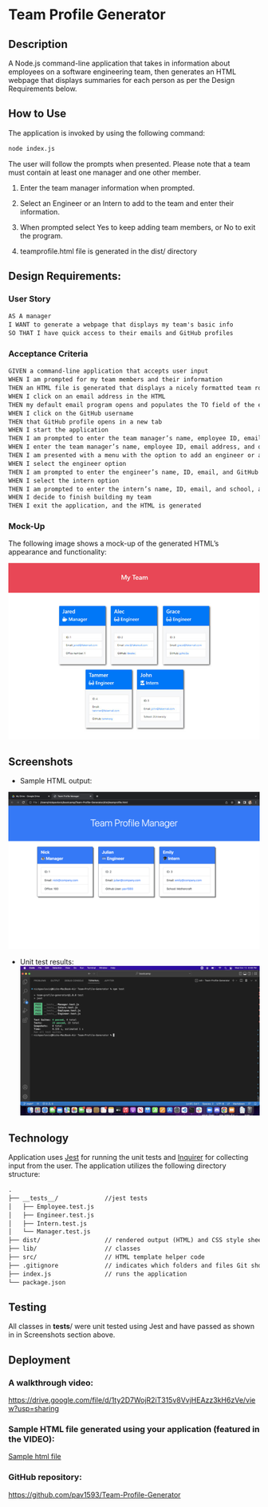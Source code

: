 # Team Profile Generator

## Description

A Node.js command-line application that takes in information about employees on a software engineering team, then generates an HTML webpage that displays summaries for each person as per the Design Requirements below.

## How to Use

The application is invoked by using the following command:

```bash
node index.js
```

The user will follow the prompts when presented. Please note that a team must contain at least one manager and one other member.

1. Enter the team manager information when prompted.

2. Select an Engineer or an Intern to add to the team and enter their information.

3. When prompted select Yes to keep adding team members, or No to exit the program.

4. teamprofile.html file is generated in the dist/ directory


## Design Requirements:

### User Story

```md
AS A manager
I WANT to generate a webpage that displays my team's basic info
SO THAT I have quick access to their emails and GitHub profiles
```

### Acceptance Criteria

```md
GIVEN a command-line application that accepts user input
WHEN I am prompted for my team members and their information
THEN an HTML file is generated that displays a nicely formatted team roster based on user input
WHEN I click on an email address in the HTML
THEN my default email program opens and populates the TO field of the email with the address
WHEN I click on the GitHub username
THEN that GitHub profile opens in a new tab
WHEN I start the application
THEN I am prompted to enter the team manager’s name, employee ID, email address, and office number
WHEN I enter the team manager’s name, employee ID, email address, and office number
THEN I am presented with a menu with the option to add an engineer or an intern or to finish building my team
WHEN I select the engineer option
THEN I am prompted to enter the engineer’s name, ID, email, and GitHub username, and I am taken back to the menu
WHEN I select the intern option
THEN I am prompted to enter the intern’s name, ID, email, and school, and I am taken back to the menu
WHEN I decide to finish building my team
THEN I exit the application, and the HTML is generated
```

### Mock-Up

The following image shows a mock-up of the generated HTML’s appearance and functionality:

![HTML webpage titled “My Team” features five boxes listing employee names, titles, and other key info.](./Assets/10-object-oriented-programming-homework-demo.png)


## Screenshots

* Sample HTML output:

![sample HTML output](./Assets/Team%20Profile%20sample%20HTML%20output.png)

* Unit test results:
![JEST test results](./Assets/Team%20Profile%20Generator%20JEST%20test%20results.png)

## Technology

Application uses [Jest](https://www.npmjs.com/package/jest) for running the unit tests and [Inquirer](https://www.npmjs.com/package/inquirer/v/8.2.4) for collecting input from the user. The application utilizes the following directory structure:

```md
.
├── __tests__/             //jest tests
│   ├── Employee.test.js
│   ├── Engineer.test.js
│   ├── Intern.test.js
│   └── Manager.test.js
├── dist/                  // rendered output (HTML) and CSS style sheet      
├── lib/                   // classes
├── src/                   // HTML template helper code 
├── .gitignore             // indicates which folders and files Git should ignore
├── index.js               // runs the application
└── package.json           
```

## Testing

All classes in __tests__/ were unit tested using Jest and have passed as shown in in Screenshots section above.

## Deployment

### A walkthrough video:

https://drive.google.com/file/d/1ty2D7WojR2iT315v8VvjHEAzz3kH6zVe/view?usp=sharing

### Sample HTML file generated using your application (featured in the VIDEO):

[Sample html file](./dist/teamprofile.html)

### GitHub repository:

https://github.com/pav1593/Team-Profile-Generator



